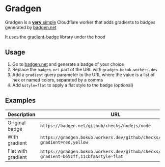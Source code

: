 # Gradgen

Gradgen is a [**very** simple](https://github.com/bokub/gradgen/blob/master/index.js) Cloudflare worker that adds gradients to badges generated by [badgen.net](https://badgen.net/help#generators)

It uses the [gradient-badge](https://github.com/bokub/gradient-badge) library under the hood

## Usage

1. Go to [badgen.net](https://badgen.net/help#generators) and generate a badge of your choice
2. Replace the `badgen.net` part of the URL with `gradgen.bokub.workers.dev`
3. Add a `gradient` query parameter to the URL where the value is a list of hex or named colors, separated by a comma
4. Add `&style=flat` to apply a flat style to the badge (optional)

## Examples

| Description        | URL                                                                                             |              &nbsp;&nbsp;&nbsp;&nbsp;&nbsp;&nbsp;&nbsp;Result&nbsp;&nbsp;&nbsp;&nbsp;&nbsp;&nbsp;&nbsp;              |
| ------------------ | ----------------------------------------------------------------------------------------------- | :------------------------------------------------------------------------------------------------------------------: |
| Original badge     | `https://badgen.net/github/checks/nodejs/node`                                                  |                           ![Original badge](https://badgen.net/github/checks/nodejs/node)                            |
| With gradient      | `https://gradgen.bokub.workers.dev/github/checks/nodejs/node?gradient=red,yellow`               |          ![With gradient](https://gradgen.bokub.workers.dev/github/checks/nodejs/node?gradient=red,yellow)           |
| Flat with gradient | `https://gradgen.bokub.workers.dev/github/checks/nodejs/node?gradient=b65cff,11cbfa&style=flat` | ![Flat with gradient](https://gradgen.bokub.workers.dev/github/checks/nodejs/node?gradient=b65cff,11cbfa&style=flat) |
